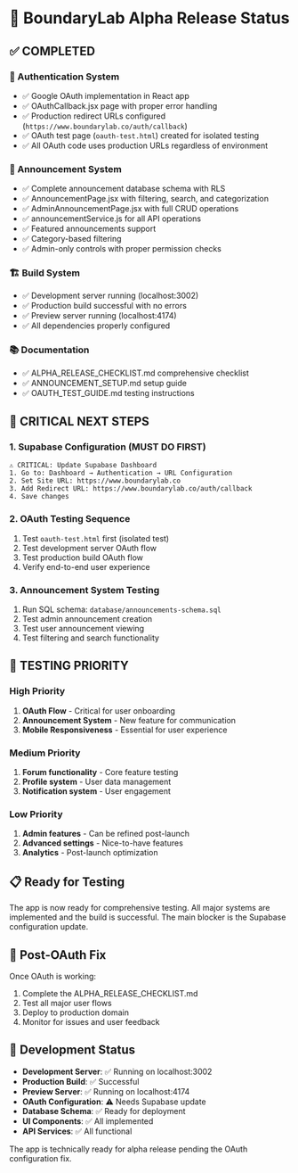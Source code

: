# 🎯 BoundaryLab Alpha Release Status

## ✅ **COMPLETED**

### 🔐 Authentication System
- ✅ Google OAuth implementation in React app
- ✅ OAuthCallback.jsx page with proper error handling
- ✅ Production redirect URLs configured (`https://www.boundarylab.co/auth/callback`)
- ✅ OAuth test page (`oauth-test.html`) created for isolated testing
- ✅ All OAuth code uses production URLs regardless of environment

### 📢 Announcement System
- ✅ Complete announcement database schema with RLS
- ✅ AnnouncementPage.jsx with filtering, search, and categorization
- ✅ AdminAnnouncementPage.jsx with full CRUD operations
- ✅ announcementService.js for all API operations
- ✅ Featured announcements support
- ✅ Category-based filtering
- ✅ Admin-only controls with proper permission checks

### 🏗️ Build System
- ✅ Development server running (localhost:3002)
- ✅ Production build successful with no errors
- ✅ Preview server running (localhost:4174)
- ✅ All dependencies properly configured

### 📚 Documentation
- ✅ ALPHA_RELEASE_CHECKLIST.md comprehensive checklist
- ✅ ANNOUNCEMENT_SETUP.md setup guide
- ✅ OAUTH_TEST_GUIDE.md testing instructions

## 🚨 **CRITICAL NEXT STEPS**

### 1. **Supabase Configuration (MUST DO FIRST)**
```
⚠️ CRITICAL: Update Supabase Dashboard
1. Go to: Dashboard → Authentication → URL Configuration
2. Set Site URL: https://www.boundarylab.co
3. Add Redirect URL: https://www.boundarylab.co/auth/callback
4. Save changes
```

### 2. **OAuth Testing Sequence**
1. Test `oauth-test.html` first (isolated test)
2. Test development server OAuth flow
3. Test production build OAuth flow
4. Verify end-to-end user experience

### 3. **Announcement System Testing**
1. Run SQL schema: `database/announcements-schema.sql`
2. Test admin announcement creation
3. Test user announcement viewing
4. Test filtering and search functionality

## 🎯 **TESTING PRIORITY**

### High Priority
1. **OAuth Flow** - Critical for user onboarding
2. **Announcement System** - New feature for communication
3. **Mobile Responsiveness** - Essential for user experience

### Medium Priority
1. **Forum functionality** - Core feature testing
2. **Profile system** - User data management
3. **Notification system** - User engagement

### Low Priority
1. **Admin features** - Can be refined post-launch
2. **Advanced settings** - Nice-to-have features
3. **Analytics** - Post-launch optimization

## 📋 **Ready for Testing**

The app is now ready for comprehensive testing. All major systems are implemented and the build is successful. The main blocker is the Supabase configuration update.

## 🚀 **Post-OAuth Fix**

Once OAuth is working:
1. Complete the ALPHA_RELEASE_CHECKLIST.md
2. Test all major user flows
3. Deploy to production domain
4. Monitor for issues and user feedback

## 🔧 **Development Status**

- **Development Server**: ✅ Running on localhost:3002
- **Production Build**: ✅ Successful
- **Preview Server**: ✅ Running on localhost:4174
- **OAuth Configuration**: ⚠️ Needs Supabase update
- **Database Schema**: ✅ Ready for deployment
- **UI Components**: ✅ All implemented
- **API Services**: ✅ All functional

The app is technically ready for alpha release pending the OAuth configuration fix.
